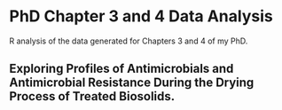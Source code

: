 # PhD Chapter 3 and 4 Data Analysis
R analysis of the data generated for Chapters 3 and 4 of my PhD. 
## Exploring Profiles of Antimicrobials and Antimicrobial Resistance During the Drying Process of Treated Biosolids.
